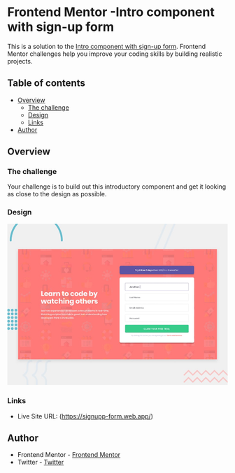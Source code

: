 # Frontend Mentor -Intro component with sign-up form

This is a solution to the [Intro component with sign-up form](https://www.frontendmentor.io/challenges/intro-component-with-signup-form-5cf91bd49edda32581d28fd1/hub/signup-form-using-react-6uuMXmrD34). Frontend Mentor challenges help you improve your coding skills by building realistic projects. 

## Table of contents

- [Overview](#overview)
  - [The challenge](#the-challenge)
  - [Design](#design)
  - [Links](#links)
- [Author](#author)
## Overview


### The challenge

Your challenge is to build out this introductory component and get it looking as close to the design as possible.

 ### Design
![Design preview for the Intro component with sign-up form](./design/desktop-preview.jpg)


### Links

- Live Site URL: (https://signupp-form.web.app/)


## Author

- Frontend Mentor - [Frontend Mentor](https://www.frontendmentor.io/profile/ma7moudemam)
- Twitter - [Twitter](https://twitter.com/m7moud_emam2)
